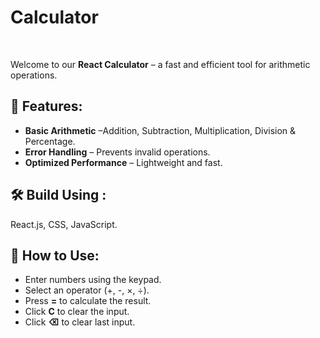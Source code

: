 # Calculator
<br>
<p>Welcome to our <strong>React Calculator</strong> – a fast and efficient tool for arithmetic operations.</p>
<h2>🚀 Features:</h2>
<ul>
   <li><strong>Basic Arithmetic</strong> –Addition, Subtraction, Multiplication, Division &  Percentage.</li>
   <li><strong>Error Handling</strong> – Prevents invalid operations.</li>
   <li><strong>Optimized Performance</strong> – Lightweight and fast.</li>
</ul>
<h2>🛠️ Build Using : </h2>
<p>React.js, CSS, JavaScript.</p>

<h2>📌 How to Use:</h2>
<ul>
   <li>Enter numbers using the keypad.</li>
   <li>Select an operator (+, -, ×, ÷).</li>
   <li>Press <strong>=</strong> to calculate the result.</li>
   <li>Click <strong>C</strong> to clear the input.</li>
   <li>Click <strong>⌫</strong> to clear last input.</li>
</ul>

